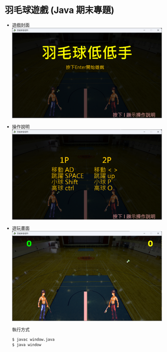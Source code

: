 # 羽毛球遊戲 (Java 期末專題)

- 遊戲封面
  ![遊戲封面](./images/screenshot1.png)

- 操作說明
  ![操作說明](./images/Screenshot2.png)

- 遊玩畫面
  ![遊玩畫面](./images/Screenshot3.png)

  執行方式

  ```bash
  $ javac window.java
  $ java window
  ```
